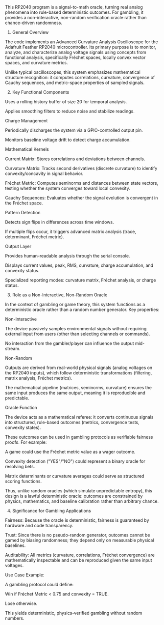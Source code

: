 This RP2040 program is a signal-to-math oracle, turning real analog phenomena into rule-based deterministic outcomes. For gambling, it provides a non-interactive, non-random verification oracle rather than chance-driven randomness.

1. General Overview

The code implements an Advanced Curvature Analysis Oscilloscope for the Adafruit Feather RP2040 microcontroller. Its primary purpose is to monitor, analyze, and characterize analog voltage signals using concepts from functional analysis, specifically Fréchet spaces, locally convex vector spaces, and curvature metrics.

Unlike typical oscilloscopes, this system emphasizes mathematical structure recognition: it computes correlations, curvature, convergence of Cauchy sequences, and metric-space properties of sampled signals.

2. Key Functional Components

Uses a rolling history buffer of size 20 for temporal analysis.

Applies smoothing filters to reduce noise and stabilize readings.

Charge Management

Periodically discharges the system via a GPIO-controlled output pin.

Monitors baseline voltage drift to detect charge accumulation.


Mathematical Kernels

Current Matrix: Stores correlations and deviations between channels.

Curvature Matrix: Tracks second derivatives (discrete curvature) to identify convexity/concavity in signal behavior.

Fréchet Metric: Computes seminorms and distances between state vectors, testing whether the system converges toward local convexity.

Cauchy Sequences: Evaluates whether the signal evolution is convergent in the Fréchet space.

Pattern Detection

Detects sign flips in differences across time windows.

If multiple flips occur, it triggers advanced matrix analysis (trace, determinant, Fréchet metric).

Output Layer

Provides human-readable analysis through the serial console.

Displays current values, peak, RMS, curvature, charge accumulation, and convexity status.

Specialized reporting modes: curvature matrix, Fréchet analysis, or charge status.

3. Role as a Non-Interactive, Non-Random Oracle

In the context of gambling or game theory, this system functions as a deterministic oracle rather than a random number generator. Key properties:

Non-Interactive

The device passively samples environmental signals without requiring external input from users (other than selecting channels or commands).

No interaction from the gambler/player can influence the output mid-stream.

Non-Random

Outputs are derived from real-world physical signals (analog voltages on the RP2040 inputs), which follow deterministic transformations (filtering, matrix analysis, Fréchet metrics).

The mathematical pipeline (matrices, seminorms, curvature) ensures the same input produces the same output, meaning it is reproducible and predictable.

Oracle Function

The device acts as a mathematical referee: it converts continuous signals into structured, rule-based outcomes (metrics, convergence tests, convexity states).

These outcomes can be used in gambling protocols as verifiable fairness proofs. For example:

A game could use the Fréchet metric value as a wager outcome.

Convexity detection ("YES"/"NO") could represent a binary oracle for resolving bets.

Matrix determinants or curvature averages could serve as structured scoring functions.

Thus, unlike random oracles (which simulate unpredictable entropy), this design is a lawful deterministic oracle: outcomes are constrained by physics, mathematics, and baseline calibration rather than arbitrary chance.

4. Significance for Gambling Applications

Fairness: Because the oracle is deterministic, fairness is guaranteed by hardware and code transparency.

Trust: Since there is no pseudo-random generator, outcomes cannot be gamed by biasing randomness; they depend only on measurable physical baselines.

Auditability: All metrics (curvature, correlations, Fréchet convergence) are mathematically inspectable and can be reproduced given the same input voltages.

Use Case Example:

A gambling protocol could define:

Win if Fréchet Metric < 0.75 and convexity = TRUE.

Lose otherwise.

This yields deterministic, physics-verified gambling without random numbers.

